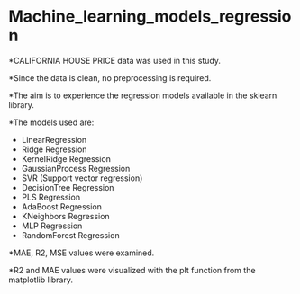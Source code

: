 # Machine_learning_models_regression


*CALIFORNIA HOUSE PRICE data was used in this study.

*Since the data is clean, no preprocessing is required.

*The aim is to experience the regression models available in the sklearn library.

*The models used are:

* LinearRegression
* Ridge Regression 
* KernelRidge Regression
* GaussianProcess Regression
* SVR (Support vector regression)
* DecisionTree Regression
* PLS Regression
* AdaBoost Regression
* KNeighbors Regression
* MLP Regression
* RandomForest Regression

*MAE, R2, MSE values were examined.

*R2 and MAE values were visualized with the plt function from the matplotlib library.

